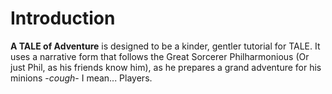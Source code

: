 # Introduction

**A TALE of Adventure** is designed to be a kinder, gentler tutorial for TALE. It uses a narrative form that follows the Great Sorcerer Philharmonious (Or just Phil, as his friends know him), as he prepares a grand adventure for his minions -*cough*- I mean... Players.
